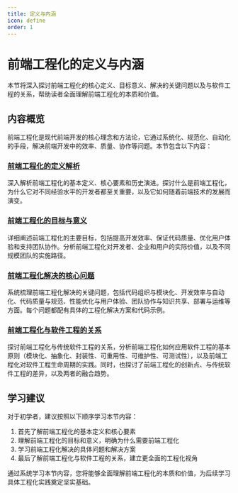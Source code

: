 ```yaml
---
title: 定义与内涵
icon: define
order: 1
---
```


# 前端工程化的定义与内涵

本节将深入探讨前端工程化的核心定义、目标意义、解决的关键问题以及与软件工程的关系，帮助读者全面理解前端工程化的本质和价值。

## 内容概览

前端工程化是现代前端开发的核心理念和方法论，它通过系统化、规范化、自动化的手段，解决前端开发中的效率、质量、协作等问题。本节包含以下内容：

### [前端工程化的定义解析](./1.1.1-前端工程化的定义解析.md)

深入解析前端工程化的基本定义、核心要素和历史演进。探讨什么是前端工程化，为什么它对不同经验水平的开发者都至关重要，以及它如何随着前端技术的发展而演变。

### [前端工程化的目标与意义](./1.1.2-前端工程化的目标与意义.md)

详细阐述前端工程化的主要目标，包括提高开发效率、保证代码质量、优化用户体验和支持团队协作。分析前端工程化对开发者、企业和用户的实际价值，以及不同规模团队的实施路径。

### [前端工程化解决的核心问题](./1.1.3-前端工程化解决的核心问题.md)

系统梳理前端工程化解决的关键问题，包括代码组织与模块化、开发效率与自动化、代码质量与规范、性能优化与用户体验、团队协作与知识共享、部署与运维等方面。每个问题都配有具体的工程化解决方案和代码示例。

### [前端工程化与软件工程的关系](./1.1.4-前端工程化与软件工程的关系.md)

探讨前端工程化与传统软件工程的关系，分析前端工程化如何应用软件工程的基本原则（模块化、抽象化、封装性、可重用性、可维护性、可测试性），以及前端工程化对软件工程生命周期的实践。同时，也探讨了前端工程化的创新点、与传统软件工程的差异，以及两者的融合趋势。

## 学习建议

对于初学者，建议按照以下顺序学习本节内容：

1. 首先了解前端工程化的基本定义和核心要素
2. 理解前端工程化的目标和意义，明确为什么需要前端工程化
3. 学习前端工程化解决的具体问题和解决方案
4. 最后了解前端工程化与软件工程的关系，建立更全面的工程化视角

通过系统学习本节内容，您将能够全面理解前端工程化的本质和价值，为后续学习具体工程化实践奠定坚实基础。